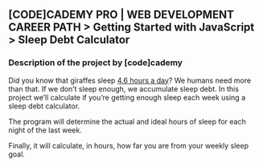 ## [CODE]CADEMY PRO | WEB DEVELOPMENT CAREER PATH > Getting Started with JavaScript > Sleep Debt Calculator
### Description of the project by [code]cademy
Did you know that giraffes sleep [4.6 hours a day](https://en.wikipedia.org/wiki/Giraffe#Legs,_locomotion_and_posture)? We humans need more than that. If we don’t sleep enough, we accumulate sleep debt. In this project we’ll calculate if you’re getting enough sleep each week using a sleep debt calculator.

The program will determine the actual and ideal hours of sleep for each night of the last week.

Finally, it will calculate, in hours, how far you are from your weekly sleep goal.
